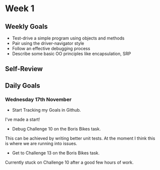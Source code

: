 # Week 1

## Weekly Goals 

- Test-drive a simple program using objects and methods
- Pair using the driver-navigator style
- Follow an effective debugging process
- Describe some basic OO principles like encapsulation, SRP

## Self-Review


## Daily Goals

### Wednesday 17th November 

- Start Tracking my Goals in Github.

I've made a start!

- Debug Challenge 10 on the Boris Bikes task.

This can be achieved by writing better unit tests. At the moment I think this is where we are running into issues.

- Get to Challenge 13 on the Boris Bikes task. 

Currently stuck on Challenge 10 after a good few hours of work.

